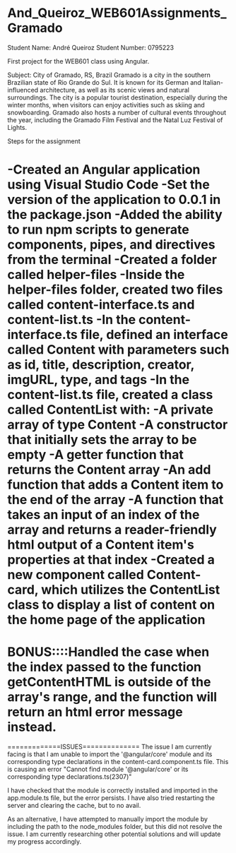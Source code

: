 # And_Queiroz_WEB601Assignments_Gramado

Student Name: André Queiroz
Student Number: 0795223

 First project for the WEB601 class using Angular.

 Subject: City of Gramado, RS, Brazil
 Gramado is a city in the southern Brazilian state of Rio Grande do Sul. It is known for its German and Italian-influenced architecture, as well as its scenic views and natural surroundings. The city is a popular tourist destination, especially during the winter months, when visitors can enjoy activities such as skiing and snowboarding. Gramado also hosts a number of cultural events throughout the year, including the Gramado Film Festival and the Natal Luz Festival of Lights.


 Steps for the assignment

-Created an Angular application using Visual Studio Code
-Set the version of the application to 0.0.1 in the package.json
-Added the ability to run npm scripts to generate components, pipes, and directives from the terminal
-Created a folder called helper-files
-Inside the helper-files folder, created two files called content-interface.ts and content-list.ts
-In the content-interface.ts file, defined an interface called Content with parameters such as id, title, description, creator, imgURL, type, and tags
-In the content-list.ts file, created a class called ContentList with:
  -A private array of type Content
  -A constructor that initially sets the array to be empty
  -A getter function that returns the Content array
  -An add function that adds a Content item to the end of the array
  -A function that takes an input of an index of the array and returns a reader-friendly html output of a Content item's properties at that index
-Created a new component called Content-card, which utilizes the ContentList class to   display a list of content on the home page of the application
==================================================================
BONUS::::Handled the case when the index passed to the function getContentHTML is outside of the array's range, and the function will return an html error message instead.
==================================================================
=============ISSUES==============
The issue I am currently facing is that I am unable to import the '@angular/core' module and its corresponding type declarations in the content-card.component.ts file. This is causing an error "Cannot find module '@angular/core' or its corresponding type declarations.ts(2307)"

I have checked that the module is correctly installed and imported in the app.module.ts file, but the error persists. I have also tried restarting the server and clearing the cache, but to no avail.

As an alternative, I have attempted to manually import the module by including the path to the node_modules folder, but this did not resolve the issue. I am currently researching other potential solutions and will update my progress accordingly.